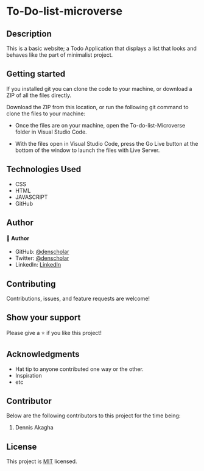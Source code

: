 # To-Do-list-microverse

## Description
This is a basic website; a Todo Application that displays a list that looks and behaves like the part of minimalist project.


## Getting started
If you installed git you can clone the code to your machine, or download a ZIP of all the files directly.

Download the ZIP from this location, or run the following git command to clone the files to your machine:

* Once the files are on your machine, open the To-do-list-Microverse folder in Visual Studio Code.

* With the files open in Visual Studio Code, press the Go Live button at the bottom of the window to launch the files with Live Server.

## Technologies Used
* CSS
* HTML
* JAVASCRIPT
* GitHub

## Author

#### 👤 Author
- GitHub: [@denscholar](https://github.com/denscholar)
- Twitter: [@denscholar](https://twitter.com/dennisakagha)
- LinkedIn: [LinkedIn](https://www.linkedin.com/in/dennisakagha/)

## Contributing 
Contributions, issues, and feature requests are welcome!

## Show your support
Please give a ⭐️ if you like this project! 

## Acknowledgments
- Hat tip to anyone contributed one way or the other.
- Inspiration
- etc

## Contributor
Below are the following contributors to this project for the time being:
1. Dennis Akagha

## License
This project is [MIT](https://github.com/microverseinc/readme-template/blob/master/MIT.md) licensed.
